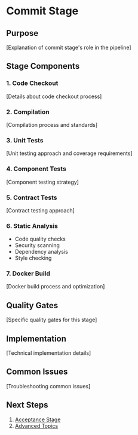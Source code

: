 # Commit Stage

## Purpose

[Explanation of commit stage's role in the pipeline]

## Stage Components

### 1. Code Checkout

[Details about code checkout process]

### 2. Compilation

[Compilation process and standards]

### 3. Unit Tests

[Unit testing approach and coverage requirements]

### 4. Component Tests

[Component testing strategy]

### 5. Contract Tests

[Contract testing approach]

### 6. Static Analysis

- Code quality checks
- Security scanning
- Dependency analysis
- Style checking

### 7. Docker Build

[Docker build process and optimization]

## Quality Gates

[Specific quality gates for this stage]

## Implementation

[Technical implementation details]

## Common Issues

[Troubleshooting common issues]

## Next Steps

1. [Acceptance Stage](./acceptance-stage.md)
2. [Advanced Topics](../advanced/test-shield.md)
